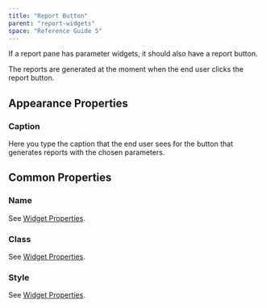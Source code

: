 ```yaml
---
title: "Report Button"
parent: "report-widgets"
space: "Reference Guide 5"
---
```



If a report pane has parameter widgets, it should also have a report button.

The reports are generated at the moment when the end user clicks the report button.

## Appearance Properties

### Caption

Here you type the caption that the end user sees for the button that generates reports with the chosen parameters.

## Common Properties

### Name

See [Widget Properties](common-widget-properties).

### Class

See [Widget Properties](common-widget-properties).

### Style

See [Widget Properties](common-widget-properties).
